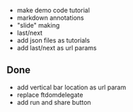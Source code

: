 - make demo code tutorial
- markdown annotations
- "slide" making
- last/next
- add json files as tutorials
- add last/next as url params

## Done
- add vertical bar location as url param
- replace ftdomdelegate
- add run and share button